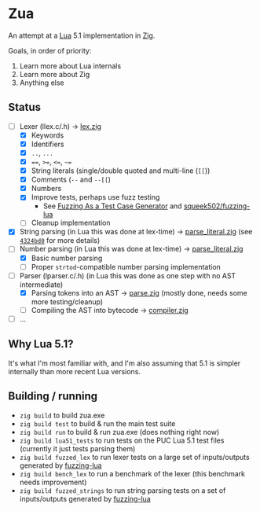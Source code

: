 Zua
===

An attempt at a [Lua](https://lua.org) 5.1 implementation in [Zig](https://ziglang.org).

Goals, in order of priority:
1. Learn more about Lua internals
2. Learn more about Zig
3. Anything else

## Status

- [ ] Lexer (llex.c/.h) -> [lex.zig](src/lex.zig)
  + [x] Keywords
  + [x] Identifiers
  + [x] `..`, `...`
  + [x] `==`, `>=`, `<=`, `~=`
  + [x] String literals (single/double quoted and multi-line (`[[`))
  + [x] Comments (`--` and `--[[`)
  + [x] Numbers
  + [x] Improve tests, perhaps use fuzz testing
    - See [Fuzzing As a Test Case Generator](https://www.ryanliptak.com/blog/fuzzing-as-test-case-generator/) and [squeek502/fuzzing-lua](https://github.com/squeek502/fuzzing-lua/)
  + [ ] Cleanup implementation
- [x] String parsing (in Lua this was done at lex-time) -> [parse_literal.zig](src/parse_literal.zig) (see [`4324bd0`](https://github.com/squeek502/zua/commit/5de41fdf71eaf2a0b235e5eb581072d5488a1c57) for more details)
- [ ] Number parsing (in Lua this was done at lex-time) -> [parse_literal.zig](src/parse_literal.zig)
  + [x] Basic number parsing
  + [ ] Proper `strtod`-compatible number parsing implementation
- [ ] Parser (lparser.c/.h) (in Lua this was done as one step with no AST intermediate)
  + [x] Parsing tokens into an AST -> [parse.zig](src/parse.zig) (mostly done, needs some more testing/cleanup)
  + [ ] Compiling the AST into bytecode -> [compiler.zig](src/compiler.zig)
- [ ] ...

## Why Lua 5.1?

It's what I'm most familiar with, and I'm also assuming that 5.1 is simpler internally than more recent Lua versions.

## Building / running

- `zig build` to build zua.exe
- `zig build test` to build & run the main test suite
- `zig build run` to build & run zua.exe (does nothing right now)
- `zig build lua51_tests` to run tests on the PUC Lua 5.1 test files (currently it just tests parsing them)
- `zig build fuzzed_lex` to run lexer tests on a large set of inputs/outputs generated by [fuzzing-lua](https://github.com/squeek502/fuzzing-lua)
- `zig build bench_lex` to run a benchmark of the lexer (this benchmark needs improvement)
- `zig build fuzzed_strings` to run string parsing tests on a set of inputs/outputs generated by [fuzzing-lua](https://github.com/squeek502/fuzzing-lua)
